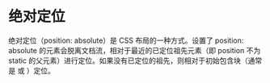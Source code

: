 # 绝对定位

绝对定位（position: absolute）是 CSS 布局的一种方式。设置了 position: absolute 的元素会脱离文档流，相对于最近的已定位祖先元素（即 position 不为 static 的父元素）进行定位。如果没有已定位的祖先，则相对于初始包含块（通常是 <html> 或 <body>）定位。

    
